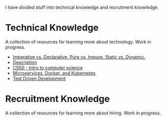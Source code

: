 I have divided stuff into technical knowledge and recruitment knowledge.

# Technical Knowledge
A collection of resources for learning more about technology. Work in progress.
* [Imperative vs. Declarative. Pure vs. Impure. Static vs. Dynamic.](https://www.freecodecamp.org/news/programming-mental-models-47ccc65eb334/)
* [Description](link)
* [CS50 - Intro to computer science](https://www.youtube.com/channel/UC8butISFwT-Wl7EV0hUK0BQ)
* [Microservices, Docker, and Kubernetes](https://www.youtube.com/watch?v=1xo-0gCVhTU)
* [Test Driven Development](https://developer.ibm.com/devpractices/software-development/articles/5-steps-of-test-driven-development/)

# Recruitment Knowledge
A collection of resources for learning more about hiring. Work in progress.

